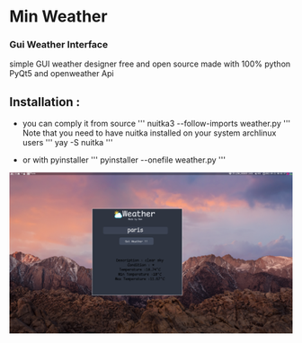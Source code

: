 # Min Weather



### Gui Weather Interface
simple GUI weather designer free and open source made with 100% python PyQt5 and openweather Api


## Installation :
+ you can comply it from source 
'''
nuitka3 --follow-imports weather.py
'''
Note that you need to have nuitka installed on your system 
archlinux users 
'''
yay -S nuitka
'''

+ or with pyinstaller 
'''
pyinstaller  --onefile weather.py
'''

![Alt text](assests/screen_weather.png "Title")



